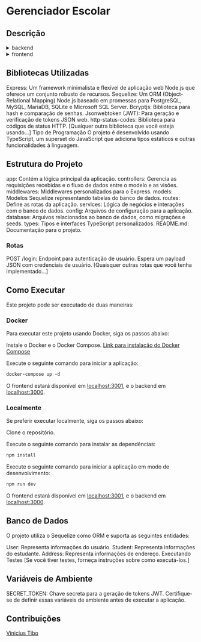 
# Gerenciador Escolar

## Descrição 
<details>
<summary>backend</summary>
Este projeto é uma aplicação Node.js desenvolvida em TypeScript, utilizando o framework Express e o ORM Sequelize. Gerencia informações de usuários, estudantes e endereços, oferecendo rotas para autenticação de usuários e interações com o banco de dados. O projeto visa fornecer uma estrutura escalável e modular para aplicações web, com suporte a autenticação de usuários e gerenciamento de dados relacionais.
</details>
<details>
<summary>frontend</summary>

</details>

## Bibliotecas Utilizadas
Express: Um framework minimalista e flexível de aplicação web Node.js que oferece um conjunto robusto de recursos.
Sequelize: Um ORM (Object-Relational Mapping) Node.js baseado em promessas para PostgreSQL, MySQL, MariaDB, SQLite e Microsoft SQL Server.
Bcryptjs: Biblioteca para hash e comparação de senhas.
Jsonwebtoken (JWT): Para geração e verificação de tokens JSON web.
http-status-codes: Biblioteca para códigos de status HTTP.
[Qualquer outra biblioteca que você esteja usando...]
Tipo de Programação
O projeto é desenvolvido usando TypeScript, um superset do JavaScript que adiciona tipos estáticos e outras funcionalidades à linguagem.

## Estrutura do Projeto
app: Contém a lógica principal da aplicação.
controllers: Gerencia as requisições recebidas e o fluxo de dados entre o modelo e as visões.
middlewares: Middlewares personalizados para o Express.
models: Modelos Sequelize representando tabelas do banco de dados.
routes: Define as rotas da aplicação.
services: Lógica de negócios e interações com o banco de dados.
config: Arquivos de configuração para a aplicação.
database: Arquivos relacionados ao banco de dados, como migrações e seeds.
types: Tipos e interfaces TypeScript personalizados.
README.md: Documentação para o projeto.
### Rotas
POST /login: Endpoint para autenticação de usuário. Espera um payload JSON com credenciais de usuário.
[Quaisquer outras rotas que você tenha implementado...]
## Como Executar
Este projeto pode ser executado de duas maneiras:

### Docker
Para executar este projeto usando Docker, siga os passos abaixo:

Instale o Docker e o Docker Compose. [Link para instalação do Docker Compose](https://docs.docker.com/compose/install/)

Execute o seguinte comando para iniciar a aplicação:
```ruby
docker-compose up -d
```

O frontend estará disponível em [localhost:3001](http://localhost:3001), e o backend em [localhost:3000](http://localhost:3000).

### Localmente
Se preferir executar localmente, siga os passos abaixo:

Clone o repositório.

Execute o seguinte comando para instalar as dependências:
```ruby
npm install
```

Execute o seguinte comando para iniciar a aplicação em modo de desenvolvimento:

```ruby
npm run dev
```
O frontend estará disponível em [localhost:3001](http://localhost:3001), e o backend em [localhost:3000](http://localhost:3000).

## Banco de Dados
O projeto utiliza o Sequelize como ORM e suporta as seguintes entidades:

User: Representa informações do usuário.
Student: Representa informações do estudante.
Address: Representa informações de endereço.
Executando Testes
[Se você tiver testes, forneça instruções sobre como executá-los.]

## Variáveis de Ambiente
SECRET_TOKEN: Chave secreta para a geração de tokens JWT.
Certifique-se de definir essas variáveis de ambiente antes de executar a aplicação.

## Contribuições
[Vinicius Tibo](https://github.com/vinTibo)
